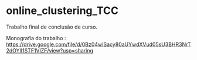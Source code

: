 # online_clustering_TCC

Trabalho final de conclusão de curso.

Monografia do trabalho : https://drive.google.com/file/d/0Bz04wISacy80aUYwdXVud05sU3BHR3NrT2dOYlI1STF1VlZF/view?usp=sharing
